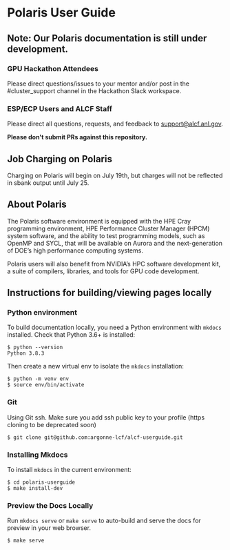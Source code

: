 # Polaris User Guide

## Note: Our Polaris documentation is still under development. 

### GPU Hackathon Attendees ###
Please direct questions/issues to your mentor and/or post in the #cluster_support channel in the Hackathon Slack workspace.

### ESP/ECP Users and ALCF Staff ###
Please direct all questions, requests, and feedback to [support@alcf.anl.gov](support@alcf.anl.gov). 

**Please don't submit PRs against this repository.**

## Job Charging on Polaris ##
Charging on Polaris will begin on July 19th, but charges will not be reflected in sbank output until July 25.

## About Polaris
The Polaris software environment is equipped with the HPE Cray programming environment, HPE Performance Cluster Manager (HPCM) system software, and the ability to test programming models, such as OpenMP and SYCL, that will be available on Aurora and the next-generation of DOE’s high performance computing systems. 

Polaris users will also benefit from NVIDIA’s HPC software development kit, a suite of compilers, libraries, and tools for GPU code development. 

## Instructions for building/viewing pages locally 

### Python environment

To build documentation locally, you need a Python environment with `mkdocs` installed. Check that Python 3.6+ is installed:

```
$ python --version
Python 3.8.3
```

Then create a new virtual env to isolate the `mkdocs` installation:
```
$ python -m venv env
$ source env/bin/activate
```

### Git

Using Git ssh. Make sure you add ssh public key to your profile (https cloning to be deprecated soon)
```
$ git clone git@github.com:argonne-lcf/alcf-userguide.git
```

### Installing Mkdocs

To install `mkdocs` in the current environment: 

```
$ cd polaris-userguide
$ make install-dev
```

### Preview the Docs Locally

Run `mkdocs serve` or `make serve` to auto-build and serve the docs for preview in your web browser.
```
$ make serve
```


